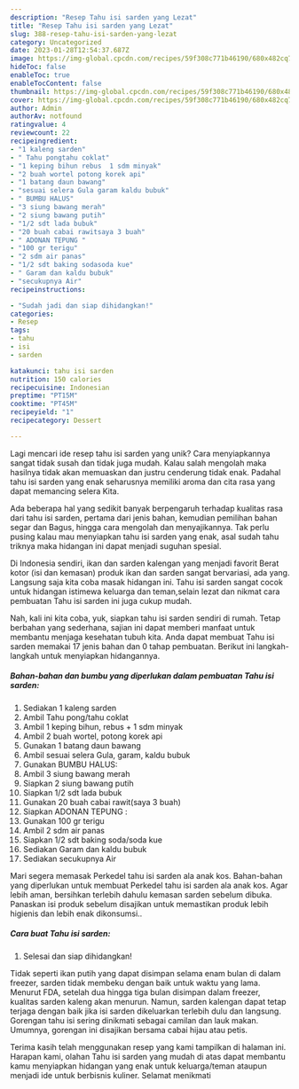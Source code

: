 ```yaml
---
description: "Resep Tahu isi sarden yang Lezat"
title: "Resep Tahu isi sarden yang Lezat"
slug: 388-resep-tahu-isi-sarden-yang-lezat
category: Uncategorized
date: 2023-01-28T12:54:37.687Z
image: https://img-global.cpcdn.com/recipes/59f308c771b46190/680x482cq70/tahu-isi-sarden-foto-resep-utama.jpg
hideToc: false
enableToc: true
enableTocContent: false
thumbnail: https://img-global.cpcdn.com/recipes/59f308c771b46190/680x482cq70/tahu-isi-sarden-foto-resep-utama.jpg
cover: https://img-global.cpcdn.com/recipes/59f308c771b46190/680x482cq70/tahu-isi-sarden-foto-resep-utama.jpg
author: Admin
authorAv: notfound
ratingvalue: 4
reviewcount: 22
recipeingredient:
- "1 kaleng sarden"
- " Tahu pongtahu coklat"
- "1 keping bihun rebus  1 sdm minyak"
- "2 buah wortel potong korek api"
- "1 batang daun bawang"
- "sesuai selera Gula garam kaldu bubuk"
- " BUMBU HALUS"
- "3 siung bawang merah"
- "2 siung bawang putih"
- "1/2 sdt lada bubuk"
- "20 buah cabai rawitsaya 3 buah"
- " ADONAN TEPUNG "
- "100 gr terigu"
- "2 sdm air panas"
- "1/2 sdt baking sodasoda kue"
- " Garam dan kaldu bubuk"
- "secukupnya Air"
recipeinstructions:

- "Sudah jadi dan siap dihidangkan!"
categories:
- Resep
tags:
- tahu
- isi
- sarden

katakunci: tahu isi sarden 
nutrition: 150 calories
recipecuisine: Indonesian
preptime: "PT15M"
cooktime: "PT45M"
recipeyield: "1"
recipecategory: Dessert

---
```





Lagi mencari ide resep tahu isi sarden yang unik? Cara menyiapkannya sangat tidak susah dan tidak juga mudah. Kalau salah mengolah maka hasilnya tidak akan memuaskan dan justru cenderung tidak enak. Padahal tahu isi sarden yang enak seharusnya memiliki aroma dan cita rasa yang dapat memancing selera Kita.





Ada beberapa hal yang sedikit banyak berpengaruh terhadap kualitas rasa dari tahu isi sarden, pertama dari jenis bahan, kemudian pemilihan bahan segar dan Bagus, hingga cara mengolah dan menyajikannya. Tak perlu pusing kalau mau menyiapkan tahu isi sarden yang enak,      asal sudah tahu triknya maka hidangan ini dapat menjadi suguhan spesial.














Di Indonesia sendiri, ikan dan sarden kalengan yang menjadi favorit Berat kotor (isi dan kemasan) produk ikan dan sarden sangat bervariasi, ada yang. Langsung saja kita coba masak hidangan ini. Tahu isi sarden sangat cocok untuk hidangan istimewa keluarga dan teman,selain lezat dan nikmat cara pembuatan Tahu isi sarden ini juga cukup mudah.






Nah, kali ini kita coba, yuk, siapkan tahu isi sarden sendiri di rumah. Tetap berbahan yang sederhana, sajian ini dapat memberi manfaat untuk membantu menjaga kesehatan tubuh kita. Anda dapat membuat Tahu isi sarden memakai 17 jenis bahan dan 0 tahap pembuatan. Berikut ini langkah-langkah untuk menyiapkan hidangannya.

<!--inarticleads1-->

##### Bahan-bahan dan bumbu yang diperlukan dalam pembuatan Tahu isi sarden:

1. Sediakan 1 kaleng sarden
1. Ambil  Tahu pong/tahu coklat
1. Ambil 1 keping bihun, rebus + 1 sdm minyak
1. Ambil 2 buah wortel, potong korek api
1. Gunakan 1 batang daun bawang
1. Ambil sesuai selera Gula, garam, kaldu bubuk
1. Gunakan  BUMBU HALUS:
1. Ambil 3 siung bawang merah
1. Siapkan 2 siung bawang putih
1. Siapkan 1/2 sdt lada bubuk
1. Gunakan 20 buah cabai rawit(saya 3 buah)
1. Siapkan  ADONAN TEPUNG :
1. Gunakan 100 gr terigu
1. Ambil 2 sdm air panas
1. Siapkan 1/2 sdt baking soda/soda kue
1. Sediakan  Garam dan kaldu bubuk
1. Sediakan secukupnya Air


Mari segera memasak Perkedel tahu isi sarden ala anak kos. Bahan-bahan yang diperlukan untuk membuat Perkedel tahu isi sarden ala anak kos. Agar lebih aman, bersihkan terlebih dahulu kemasan sarden sebelum dibuka. Panaskan isi produk sebelum disajikan untuk memastikan produk lebih higienis dan lebih enak dikonsumsi.. 

<!--inarticleads2-->

##### Cara buat Tahu isi sarden:


1. Selesai dan siap dihidangkan!

Tidak seperti ikan putih yang dapat disimpan selama enam bulan di dalam freezer, sarden tidak membeku dengan baik untuk waktu yang lama. Menurut FDA, setelah dua hingga tiga bulan disimpan dalam freezer, kualitas sarden kaleng akan menurun. Namun, sarden kalengan dapat tetap terjaga dengan baik jika isi sarden dikeluarkan terlebih dulu dan langsung. Gorengan tahu isi sering dinikmati sebagai camilan dan lauk makan. Umumnya, gorengan ini disajikan bersama cabai hijau atau petis. 

Terima kasih telah menggunakan resep yang kami tampilkan di halaman ini. Harapan kami, olahan Tahu isi sarden yang mudah di atas dapat membantu kamu menyiapkan hidangan yang enak untuk keluarga/teman ataupun menjadi ide untuk berbisnis kuliner. Selamat menikmati
